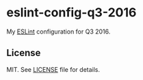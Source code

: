 # eslint-config-q3-2016
My [ESLint](https://eslint.org) configuration for Q3 2016.

## License
MIT. See [LICENSE](https://raw.githubusercontent.com/Temoto-kun/eslint-config-q3-2016/master/LICENSE) file for details.
